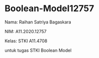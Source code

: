 # Boolean-Model12757
Nama: Raihan Satriya Bagaskara

NIM: A11.2020.12757

Kelas: STKI A11.4708


untuk tugas STKI Boolean Model
